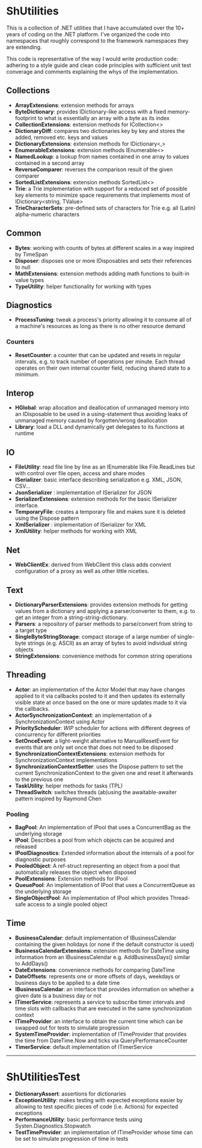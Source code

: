 ﻿# ShUtilities

This is a collection of .NET utilities that I have accumulated over the 10+ years of coding on the .NET platform. I've organized the code into namespaces that roughly correspond to the framework namespaces they are extending.

This code is representative of the way I would write production code: adhering to a style guide and clean code principles with sufficient unit test converage and comments explaining the whys of the implementation.

## Collections

* __ArrayExtensions__: extension methods for arrays
* __ByteDictionary__: provides IDictionary-like access with a fixed memory-footprint to what is essentially an array with a byte as its index
* __CollectionExtensions__: extension methods for ICollection<>
* __DictionaryDiff__: compares two dictionaries key by key and stores the added, removed etc. keys and values
* __DictionaryExtensions__: extension methods for IDictionary<,>
* __EnumerableExtensions__: extension methods IEnumerable<>
* __NamedLookup__: a lookup from names contained in one array to values contained in a second array
* __ReverseComparer__: reverses the comparison result of the given comparer
* __SortedListExtensions__: extension methods SortedList<>
* __Trie__: a Trie implementation with support for a reduced set of possible key elements to minimize space requirements that implements most of IDictionary<string, TValue>
* __TrieCharacterSets__: pre-defined sets of characters for Trie e.g. all (Latin) alpha-numeric characters

## Common

* __Bytes__: working with counts of bytes at different scales in a way inspired by TimeSpan
* __Disposer__: disposes one or more IDisposables and sets their references to null
* __MathExtensions__: extension methods adding math functions to built-in value types
* __TypeUtility__: helper functionality for working with types

## Diagnostics

* __ProcessTuning__: tweak a process's priority allowing it to consume all of a machine's resources as long as there is no other resource demand

### Counters

* __ResetCounter__: a counter that can be updated and resets in regular intervals, e.g. to track number of operations per minute. Each thread operates on their own internal counter field, reducing shared state to a minimum.

## Interop

* __HGlobal__: wrap allocation and deallocation of unmanaged memory into an IDisposable to be used in a using-statement thus avoiding leaks of unmanaged memory caused by forgotten/wrong deallocation
* __Library__: load a DLL and dynamically get delegates to its functions at runtime

## IO

* __FileUtility__: read file line by line as an IEnumerable<string> like File.ReadLines but with control over file open, access and share modes
* __ISerializer__: basic interface describing serialization e.g. XML, JSON, CSV...
* __JsonSerializer__ : implementation of ISerializer<T> for JSON
* __SerializerExtensions__: extension methods for the basic ISerializer<T> interface.
* __TemporaryFile__: creates a temporary file and makes sure it is deleted using the Dispose pattern
* __XmlSerializer__ : implementation of ISerializer<T> for XML
* __XmlUtility__: helper methods for working with XML

## Net

*  __WebClientEx__: derived from WebClient this class adds convient configuration of a proxy as well as other little niceties.

## Text

* __DictionaryParserExtensions__: provides extension methods for getting values from a dictionary and applying a parser/converter to them, e.g. to get an integer from a string-string-dictionary.
* __Parsers__: a repository of parser methods to parse/convert from string to a target type
* __SingleByteStringStorage__: compact storage of a large number of single-byte strings (e.g. ASCII) as an array of bytes to avoid individual string objects
* __StringExtensions__: convenience methods for common string operations

## Threading

* __Actor__: an implementation of the Actor Model that may have changes applied to it via callbacks posted to it and then updates its externally visible state at once based on the one or more updates made to it via the callbacks.
* __ActorSynchronizationContext__: an implementation of a SynchronizationContext using Actor
* __PriorityScheduler__: *WIP* scheduler for actions with different degrees of concurrency for different priorities
* __SetOnceEvent__: a light-weight alternative to ManualResetEvent for events that are only set once that does not need to be disposed
* __SynchronizationContextExtensions__: extension methods for SynchronizationContext implementations
* __SynchronizationContextSetter__: uses the Dispose pattern to set the current SynchronizationContext to the given one and reset it afterwards to the previous one
* __TaskUtility__: helper methods for tasks (TPL)
* __ThreadSwitch__: switches threads (ab)using the awaitable-awaiter pattern inspired by Raymond Chen

### Pooling

* __BagPool__: An implementation of IPool that uses a ConcurrentBag as the underlying storage
* __IPool__: Describes a pool from which objects can be acquired and released
* __IPoolDiagnostics__: Extended information about the internals of a pool for diagnostic purposes
* __PooledObject__: A ref-struct representing an object from a pool that automatically releases the object when disposed
* __PoolExtensions__: Extension methods for IPool
* __QueuePool__: An implementation of IPool that uses a ConcurrentQueue as the underlying storage
* __SingleObjectPool__: An implementation of IPool which provides Thread-safe access to a single pooled object

## Time

* __BusinessCalendar__: default implementation of IBusinessCalendar containing the given holidays (or none if the default constructor is used)
* __BusinessCalendarExtensions__: extension methods for DateTime using information from an IBusinessCalendar e.g. AddBusinessDays() similar to AddDays()
* __DateExtensions__: convenience methods for comparing DateTime
* __DateOffsets__: represents one or more offsets of days, weekdays or business days to be applied to a date time
* __IBusinessCalendar__: an interface that provides information on whether a given date is a business day or not
* __ITimerService__: represents a service to subscribe timer intervals and time slots with callbacks that are executed in the same synchronization context
* __ITimeProvider__: an interface to obtain the current time which can be swapped out for tests to simulate progression
* __SystemTimeProvider__: implementation of ITimeProvider that provides the time from DateTime.Now and ticks via QueryPerformanceCounter
* __TimerService__: default implementation of ITimerService

---

# ShUtilitiesTest
* __DictionaryAssert__: assertions for dictionaries
* __ExceptionUtility__: makes testing with expected exceptions easier by allowing to test specific pieces of code (i.e. Actions) for expected exceptions
* __PerformanceUtility__: basic performance tests using Systen.Diagnostics.Stopwatch
* __TestTimeProvider__: an implementation of ITimeProvider whose time can be set to simulate progression of time in tests